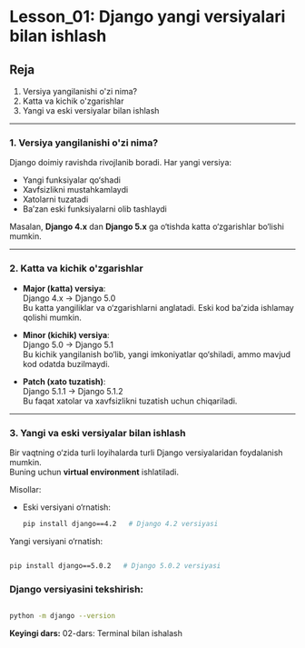 # Lesson_01: Django yangi versiyalari bilan ishlash

## Reja
1. Versiya yangilanishi o'zi nima?
2. Katta va kichik o'zgarishlar
3. Yangi va eski versiyalar bilan ishlash

---

### 1. Versiya yangilanishi o'zi nima?
Django doimiy ravishda rivojlanib boradi. Har yangi versiya:
- Yangi funksiyalar qo‘shadi
- Xavfsizlikni mustahkamlaydi
- Xatolarni tuzatadi
- Ba’zan eski funksiyalarni olib tashlaydi

Masalan, **Django 4.x** dan **Django 5.x** ga o‘tishda katta o‘zgarishlar bo‘lishi mumkin.

---

### 2. Katta va kichik o'zgarishlar
- **Major (katta) versiya**:  
  Django 4.x → Django 5.0  
  Bu katta yangiliklar va o‘zgarishlarni anglatadi. Eski kod ba’zida ishlamay qolishi mumkin.
  
- **Minor (kichik) versiya**:  
  Django 5.0 → Django 5.1  
  Bu kichik yangilanish bo‘lib, yangi imkoniyatlar qo‘shiladi, ammo mavjud kod odatda buzilmaydi.

- **Patch (xato tuzatish)**:  
  Django 5.1.1 → Django 5.1.2  
  Bu faqat xatolar va xavfsizlikni tuzatish uchun chiqariladi.

---

### 3. Yangi va eski versiyalar bilan ishlash
Bir vaqtning o‘zida turli loyihalarda turli Django versiyalaridan foydalanish mumkin.  
Buning uchun **virtual environment** ishlatiladi.

Misollar:
- Eski versiyani o‘rnatish:  
  ```bash
  pip install django==4.2   # Django 4.2 versiyasi
  ```
Yangi versiyani o‘rnatish:

```bash

pip install django==5.0.2   # Django 5.0.2 versiyasi
```
### Django versiyasini tekshirish:

```bash

python -m django --version
```

**Keyingi dars:** 
02-dars: Terminal bilan ishalash

